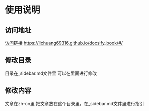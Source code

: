 # 使用说明
## 访问地址
[访问链接](https://lichuang69316.github.io/docsify_book/#/)
<https://lichuang69316.github.io/docsify_book/#/>
## 修改目录
目录在_sidebar.md文件里
可以在里面进行修改
## 修改内容
文章在zh-cn里
把文章放在这个目录里，在_sidebar.md文件里进行指引
